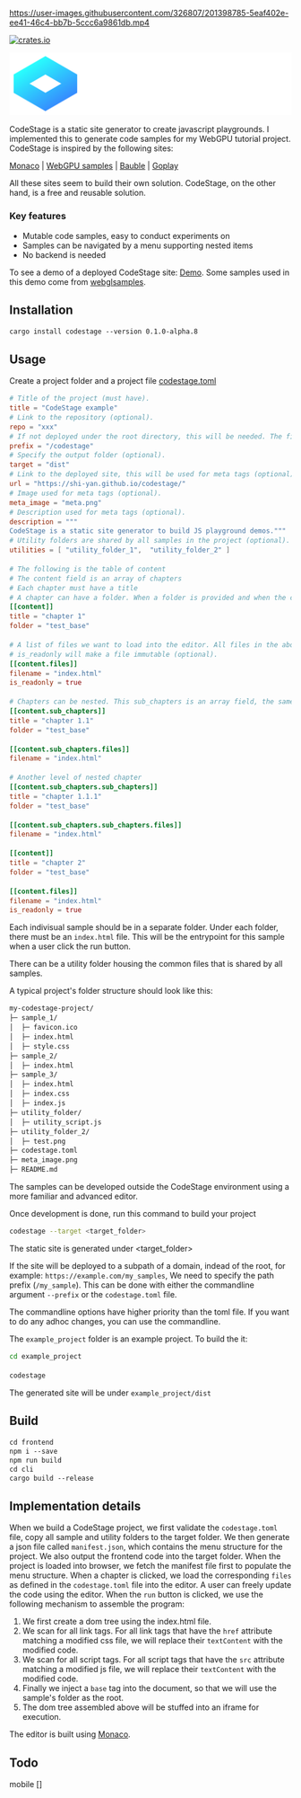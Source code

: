 https://user-images.githubusercontent.com/326807/201398785-5eaf402e-ee41-46c4-bb7b-5ccc6a9861db.mp4

 [![crates.io](https://img.shields.io/crates/v/codestage.svg)](https://crates.io/crates/codestage)

![logo](https://raw.githubusercontent.com/shi-yan/codestage/master/logo.png)

CodeStage is a static site generator to create javascript playgrounds. I implemented this to generate code samples for my WebGPU tutorial project. CodeStage is inspired by the following sites:

[Monaco](https://microsoft.github.io/monaco-editor/playground.html) | [WebGPU samples](https://austin-eng.com/webgpu-samples) | [Bauble](https://bauble.studio) | [Goplay](https://goplay.space)

All these sites seem to build their own solution. CodeStage, on the other hand, is a free and reusable solution.

### Key features

* Mutable code samples, easy to conduct experiments on
* Samples can be navigated by a menu supporting nested items
* No backend is needed

To see a demo of a deployed CodeStage site: [Demo](https://shi-yan.github.io/codestage/). Some samples used in this demo come from [webglsamples](https://github.com/webglsamples/webglsamples.github.io).

## Installation
```
cargo install codestage --version 0.1.0-alpha.8
```

## Usage

Create a project folder and a project file [codestage.toml](https://github.com/shi-yan/codestage/blob/master/example_project/codestage.toml)

```toml
# Title of the project (must have).
title = "CodeStage example"
# Link to the repository (optional).
repo = "xxx"
# If not deployed under the root directory, this will be needed. The first slash is required (optional).
prefix = "/codestage"
# Specify the output folder (optional).
target = "dist"
# Link to the deployed site, this will be used for meta tags (optional).
url = "https://shi-yan.github.io/codestage/"
# Image used for meta tags (optional).
meta_image = "meta.png"
# Description used for meta tags (optional).
description = """
CodeStage is a static site generator to build JS playground demos."""
# Utility folders are shared by all samples in the project (optional).
utilities = [ "utility_folder_1",  "utility_folder_2" ]

# The following is the table of content
# The content field is an array of chapters
# Each chapter must have a title
# A chapter can have a folder. When a folder is provided and when the chapter is clicked, we will load the sample in the folder. If no folder is provided, this chapter will not be clickable.
[[content]]
title = "chapter 1"
folder = "test_base"

# A list of files we want to load into the editor. All files in the above folder will be deployed, but only these files in that folder will be loaded into the editor.
# is_readonly will make a file immutable (optional).
[[content.files]]
filename = "index.html"
is_readonly = true

# Chapters can be nested. This sub_chapters is an array field, the same as the content field.
[[content.sub_chapters]]
title = "chapter 1.1"
folder = "test_base"

[[content.sub_chapters.files]]
filename = "index.html"

# Another level of nested chapter
[[content.sub_chapters.sub_chapters]]
title = "chapter 1.1.1"
folder = "test_base"

[[content.sub_chapters.sub_chapters.files]]
filename = "index.html"

[[content]]
title = "chapter 2"
folder = "test_base"

[[content.files]]
filename = "index.html"
is_readonly = true

```

Each indivisual sample should be in a separate folder. Under each folder, there must be an `index.html` file. This will be the entrypoint for this sample when a user click the run button.

There can be a utility folder housing the common files that is shared by all samples.

A typical project's folder structure should look like this:

```bash
my-codestage-project/
├─ sample_1/
│  ├─ favicon.ico
│  ├─ index.html
│  ├─ style.css
├─ sample_2/
│  ├─ index.html
├─ sample_3/
│  ├─ index.html
│  ├─ index.css
│  ├─ index.js
├─ utility_folder/
│  ├─ utility_script.js
├─ utility_folder_2/
│  ├─ test.png
├─ codestage.toml
├─ meta_image.png
├─ README.md
```

The samples can be developed outside the CodeStage environment using a more familiar and advanced editor. 

Once development is done, run this command to build your project

```bash
codestage --target <target_folder>
```

The static site is generated under <target_folder>

If the site will be deployed to a subpath of a domain, indead of the root, for example: `https://example.com/my_samples`, We need to specify the path prefix (`/my_sample`). This can be done with either the commandline argument `--prefix` or the `codestage.toml` file.

The commandline options have higher priority than the toml file. If you want to do any adhoc changes, you can use the commandline.

The `example_project` folder is an example project. To build the it:

```bash
cd example_project

codestage
```

The generated site will be under `example_project/dist`

## Build
```
cd frontend
npm i --save
npm run build
cd cli
cargo build --release
```

## Implementation details
When we build a CodeStage project, we first validate the `codestage.toml` file, copy all sample and utility folders to the target folder. We then generate a json file called `manifest.json`, which contains the menu structure for the project. We also output the frontend code into the target folder. When the project is loaded into browser, we fetch the manifest file first to populate the menu structure. When a chapter is clicked, we load the corresponding `files` as defined in the `codestage.toml` file into the editor. A user can freely update the code using the editor. When the `run` button is clicked, we use the following mechanism to assemble the program:

1. We first create a dom tree using the index.html file.
2. We scan for all link tags. For all link tags that have the `href` attribute matching a modified css file, we will replace their `textContent` with the modified code.
3. We scan for all script tags. For all script tags that have the `src` attribute matching a modified js file, we will replace their `textContent` with the modified code.
4. Finally we inject a `base` tag into the document, so that we will use the sample's folder as the root.
5. The dom tree assembled above will be stuffed into an iframe for execution.

The editor is built using [Monaco](https://github.com/shi-yan/codestage).

## Todo

mobile []
